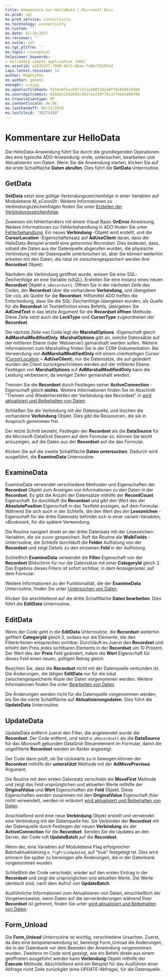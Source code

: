 ```yaml
---
title: Kommentare zur HelloData | Microsoft Docs
ms.prod: sql
ms.prod_service: connectivity
ms.technology: connectivity
ms.custom: ''
ms.date: 01/19/2017
ms.reviewer: ''
ms.suite: sql
ms.tgt_pltfrm: ''
ms.topic: conceptual
helpviewer_keywords:
- hellodata sample application [ADO]
ms.assetid: a2831d77-7040-4b73-bbae-fe0bf78107ed
caps.latest.revision: 12
author: MightyPen
ms.author: genemi
manager: craigg
ms.openlocfilehash: 5156c6faacb9714faa40073d2a0f78102663b4b0
ms.sourcegitcommit: 62826c291db93c9017ae219f75c3cfeb8140bf06
ms.translationtype: MT
ms.contentlocale: de-DE
ms.lasthandoff: 06/11/2018
ms.locfileid: "35271439"
---
```

# <a name="comments-on-hellodata"></a>Kommentare zur HelloData
Die HelloData-Anwendung führt Sie durch die grundlegenden Operationen des eine typische ADO-Anwendung: erste, untersuchen, bearbeiten und Aktualisieren von Daten. Wenn Sie die Anwendung starten, klicken Sie auf die erste Schaltfläche **Daten abrufen**. Dies führt die **GetData** Unterroutine.  
  
## <a name="getdata"></a>GetData  
 **GetData** setzt eine gültige Verbindungszeichenfolge in einer Variablen auf Modulebene *M_sConnStr*. Weitere Informationen zu Verbindungszeichenfolgen finden Sie unter [Erstellen der Verbindungszeichenfolge](../../../ado/guide/data/creating-a-connection-string.md).  
  
 Zuweisen ein fehlerhandlers mit einem Visual Basic **OnError** Anweisung. Weitere Informationen zur Fehlerbehandlung in ADO finden Sie unter [Fehlerbehandlung](../../../ado/guide/data/error-handling.md). Ein neues **Verbindung** -Objekt wird erstellt, und die **CursorLocation** -Eigenschaftensatz auf **AdUseClient** daran, dass die HelloData-Beispiel erstellt eine  *getrenntes Recordset*. Dies bedeutet, dass, sobald die Daten aus der Datenquelle abgerufen wurden, die physische Verbindung mit der Datenquelle unterbrochen ist, aber Sie können weiterhin arbeiten mit den Daten, die lokal im zwischengespeichert werden Ihre **Recordset** Objekt.  
  
 Nachdem die Verbindung geöffnet wurde, weisen Sie eine SQL-Zeichenfolge an eine Variable (sSQL). Erstellen Sie eine Instanz eines neuen **Recordset** Objekt `m_oRecordset1`. Öffnen Sie in der nächsten Zeile des Codes, der **Recordset** über die vorhandene **Verbindung**, und übergeben Sie `sSQL` als Quelle für die **Recordset**. Hilfsmittel ADO treffen die Entscheidung, dass Sie die SQL-Zeichenfolge übergeben wurden, als Quelle für die **Recordset** ist Textdefinition eines Befehls, übergeben Sie **AdCmdText** in das letzte Argument für die **Recordset öffnen** Methode. Diese Zeile setzt auch die **LockType** und **CursorType** zugeordneten der **Recordset**.  
  
 Die nächste Zeile von Code legt die **MarshalOptions** -Eigenschaft gleich **AdMarshalModifiedOnly**. **MarshalOptions** gibt an, welche Datensätze auf der mittleren Ebene (oder Webserver) gemarshallt werden sollen. Weitere Informationen zum Marshalling finden Sie in der COM-Dokumentation. Bei Verwendung von **AdMarshalModifiedOnly** mit einem clientseitigen Cursor ([CursorLocation](../../../ado/reference/ado-api/cursorlocation-property-ado.md) = **AdUseClient**), nur die Datensätze, die auf geändert wurden die Client zurückgeschrieben werden auf der mittleren Ebene. Festlegen von **MarshalOptions** auf **AdMarshalModifiedOnly** kann die Leistung verbessern, da weniger Zeilen gemarshallt werden.  
  
 Trennen Sie die **Recordset** durch Festlegen seiner **ActiveConnection** -Eigenschaft gleich **nichts**. Weitere Informationen finden Sie im Abschnitt "Trennen und Wiederherstellen der Verbindung das Recordset" in [wird aktualisiert und Beibehalten von Daten](../../../ado/guide/data/updating-and-persisting-data.md).  
  
 Schließen Sie die Verbindung mit der Datenquelle, und löschen die vorhandene **Verbindung** Objekt. Dies gibt die Ressourcen, die sie in Anspruch genommen frei.  
  
 Der letzte Schritt besteht, Festlegen der **Recordset** als die **DataSource** für die Microsoft-DataGrid Steuern auf dem Formular so, können Sie leicht anzuzeigen, auf die Daten aus der **Recordset** auf die das Formular.  
  
 Klicken Sie auf die zweite Schaltfläche **Daten untersuchen**. Dadurch wird ausgeführt, die **ExamineData** Unterroutine.  
  
## <a name="examinedata"></a>ExamineData  
 ExamineData verwendet verschiedene Methoden und Eigenschaften der **Recordset** Objekt zum Anzeigen von Informationen zu den Daten in der **Recordset**. Es gibt die Anzahl der Datensätze mithilfe der **RecordCount** Eigenschaft. Es durchläuft die **Recordset** und gibt den Wert des der **AbsolutePosition** Eigenschaft in das Textfeld anzeigen, auf dem Formular. Während Sie sich auch in der Schleife, die den Wert des der **Lesezeichen** -Eigenschaft für die dritte Datensatz befindet sich in einer variant-Variablen, *vBookmark*, für die spätere Verwendung.  
  
 Die Routine navigiert direkt an der dritte Datensatz mit der Lesezeichen-Variablen, die sie zuvor gespeichert. Ruft die Routine die **WalkFields** -Unterroutine, die Schleife durchläuft die **Felder** Auflistung von der **Recordset** und zeigt Details zu den einzelnen **Feld**  in der Auflistung.  
  
 Schließlich **ExamineData** verwendet die **Filter** Eigenschaft von der **Recordset** Bildschirm für nur die Datensätze mit einer **CategoryId** gleich 2. Das Ergebnis dieses Filters ist sofort sichtbar, in dem Anzeigeraster, auf dem Formular.  
  
 Weitere Informationen zu der Funktionalität, die der **ExamineData** Unterroutine, finden Sie unter [Untersuchen von Daten](../../../ado/guide/data/examining-data.md).  
  
 Klicken Sie anschließend auf die dritte Schaltfläche **Daten bearbeiten**. Dies führt die **EditData** Unterroutine.  
  
## <a name="editdata"></a>EditData  
 Wenn der Code geht in die **EditData** Unterroutine, die **Recordset** weiterhin gefiltert **CategoryId** gleich 2, sodass nur die Elemente, die den Filterkriterien entsprechen sichtbar. Durchläuft es zuerst den **Recordset** und erhöht den Preis jedes sichtbaren Elements in der **Recordset** um 10 Prozent. Der Wert des der **Preis** Feld geändert, indem die **Wert** Eigenschaft für dieses Feld einen neuen, gültigen Betrag gleich.  
  
 Beachten Sie, dass die **Recordset** nicht mit der Datenquelle verbunden ist. Die Änderungen, die tätigen **EditData** nur für die lokal zwischengespeicherte Kopie der Daten vorgenommen werden. Weitere Informationen finden Sie unter [Bearbeiten von Daten](../../../ado/guide/data/editing-data.md).  
  
 Die Änderungen werden nicht für die Datenquelle vorgenommen werden, bis Sie die vierte Schaltfläche auf **Aktualisierungsdaten**. Dies führt die **UpdateData** Unterroutine.  
  
## <a name="updatedata"></a>UpdateData  
 UpdateData entfernt zuerst den Filter, die angewendet wurde die **Recordset**. Der Code entfernt, und setzt `m_oRecordset1` als die **DataSource** für das Microsoft gebunden DataGrid-Steuerelement im Formular, damit die ungefilterte **Recordset** werden im Raster angezeigt.  
  
 Der Code dann prüft, ob Sie rückwärts zu in bewegen können der **Recordset** mithilfe der **unterstützt** Methode mit der **AdMovePrevious** Argument.  
  
 Die Routine mit dem ersten Datensatz verschiebt die **MoveFirst** Methode und zeigt das Feld ursprünglichen und aktuellen Werte mithilfe der **OriginalValue** und **Wert** Eigenschaften der **Feld** Objekt. Diese Eigenschaften werden zusammen mit den **OriginalValue** Eigenschaft (hier nicht verwendet), werden im erläutert [wird aktualisiert und Beibehalten von Daten](../../../ado/guide/data/updating-and-persisting-data.md).  
  
 Anschließend wird eine neue **Verbindung** Objekt erstellt und verwendet eine Verbindung mit der Datenquelle her. Sie Verbinden der **Recordset** mit der Datenquelle durch Festlegen der neuen **Verbindung** als der **ActiveConnection** für die **Recordset**. Senden Sie die Updates an den Server, der Code ruft **UpdateBatch** auf die **Recordset**.  
  
 Wenn der, eine Variablen auf Modulebene Flag erfolgreicher Batchaktualisierung `m_flgPriceUpdated`, auf "true" festgelegt ist. Dies wird erinnern Sie später zu bereinigen alle Änderungen, die in der Datenbank vorgenommen wurden.  
  
 Schließlich der Code verschiebt, wieder auf den ersten Eintrag in der **Recordset** und zeigt die ursprünglichen und aktuellen Werte. Die Werte identisch sind, nach dem Aufruf von **UpdateBatch**.  
  
 Ausführliche Informationen zum Aktualisieren von Daten, einschließlich der Vorgehensweise, wenn Daten auf die serveränderungen während Ihrer **Recordset** ist getrennt, finden Sie unter [wird aktualisiert und Beibehalten von Daten](../../../ado/guide/data/updating-and-persisting-data.md).  
  
## <a name="formunload"></a>Form_Unload  
 Die **Form_Unload** Unterroutine ist wichtig, verschiedene Ursachen. Zuerst, da dies eine beispielanwendung ist, bereinigt Form_Unload die Änderungen, die in der Datenbank vor dem Beenden der Anwendung vorgenommen wurden. Zweitens im Code wird gezeigt, wie ein Befehl direkt aus einem geöffneten ausgeführt werden kann **Verbindung** Objekt mithilfe der **Execute** Methode. Abschließend wird ein Beispiel für das Ausführen einer Abfrage nicht Zeile zurückgibt (eine UPDATE-Abfrage), für die Datenquelle.
